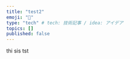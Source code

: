 ```yaml
---
title: "test2"
emoji: "🙆"
type: "tech" # tech: 技術記事 / idea: アイデア
topics: []
published: false
---
```

thi sis tst
